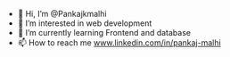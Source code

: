 - 👋 Hi, I’m @Pankajkmalhi
- 👀 I’m interested in web development
- 🌱 I’m currently learning Frontend and database 
- 📫 How to reach me www.linkedin.com/in/pankaj-malhi

<!---
Pankajkmalhi/Pankajkmalhi is a ✨ special ✨ repository because its `README.md` (this file) appears on your GitHub profile.
You can click the Preview link to take a look at your changes.
--->
